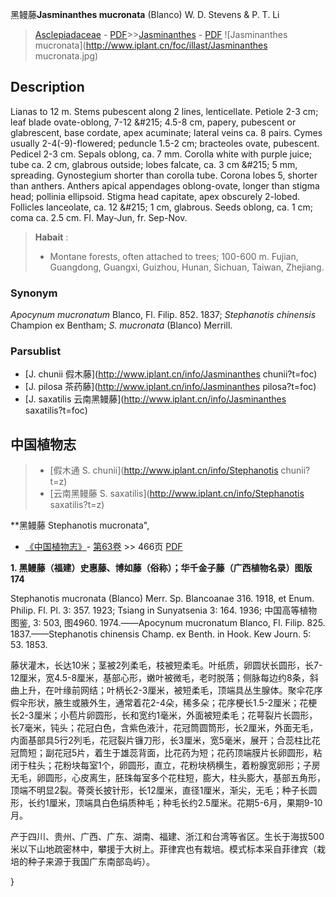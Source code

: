 黑鳗藤**Jasminanthes mucronata** (Blanco) W. D. Stevens & P. T. Li

> [Asclepiadaceae](http://www.iplant.cn/info/Asclepiadaceae?t=foc) - [PDF](http://www.iplant.cn/foc/pdf/Asclepiadaceae.pdf)>>[Jasminanthes](http://www.iplant.cn/info/Jasminanthes?t=foc) - [PDF](http://www.iplant.cn/foc/pdf/Jasminanthes.pdf)
![Jasminanthes mucronata](http://www.iplant.cn/foc/illast/Jasminanthes mucronata.jpg)

## Description

Lianas to 12 m. Stems pubescent along 2 lines, lenticellate. Petiole 2-3 cm; leaf blade ovate-oblong, 7-12 &amp;#215; 4.5-8 cm, papery, pubescent or glabrescent, base cordate, apex acuminate; lateral veins ca. 8 pairs. Cymes usually 2-4(-9)-flowered; peduncle 1.5-2 cm; bracteoles ovate, pubescent. Pedicel 2-3 cm. Sepals oblong, ca. 7 mm. Corolla white with purple juice; tube ca. 2 cm, glabrous outside; lobes falcate, ca. 3 cm &amp;#215; 5 mm, spreading. Gynostegium shorter than corolla tube. Corona lobes 5, shorter than anthers. Anthers apical appendages oblong-ovate, longer than stigma head; pollinia ellipsoid. Stigma head capitate, apex obscurely 2-lobed. Follicles lanceolate, ca. 12 &amp;#215; 1 cm, glabrous. Seeds oblong, ca. 1 cm; coma ca. 2.5 cm. Fl. May-Jun, fr. Sep-Nov.


> **Habait** : 
>* Montane forests, often attached to trees; 100-600 m. Fujian, Guangdong, Guangxi, Guizhou, Hunan, Sichuan, Taiwan, Zhejiang.

### Synonym
*Apocynum mucronatum* Blanco, Fl. Filip. 852. 1837; *Stephanotis chinensis* Champion ex Bentham; *S. mucronata* (Blanco) Merrill.



### Parsublist

* [J.  chunii  假木藤](http://www.iplant.cn/info/Jasminanthes chunii?t=foc)
* [J.  pilosa  茶药藤](http://www.iplant.cn/info/Jasminanthes pilosa?t=foc)
* [J.  saxatilis  云南黑鳗藤](http://www.iplant.cn/info/Jasminanthes saxatilis?t=foc)

## 中国植物志

> * [假木通  S.  chunii](http://www.iplant.cn/info/Stephanotis chunii?t=z)
> * [云南黑鳗藤  S.  saxatilis](http://www.iplant.cn/info/Stephanotis saxatilis?t=z)


**黑鳗藤 Stephanotis mucronata",



* [《中国植物志》](http://www.iplant.cn/frps)- [第63卷](http://www.iplant.cn/frps/vol/63) >> 466页 [PDF](http://www.iplant.cn/frps/pdf/63/466.pdf)


**1. 黑鳗藤（福建）史惠藤、博如藤（俗称）；华千金子藤（广西植物名录）图版174**

Stephanotis mucronata (Blanco) Merr. Sp. Blancoanae 316. 1918, et Enum. Philip. Fl. Pl. 3: 357. 1923; Tsiang in Sunyatsenia 3: 164. 1936; 中国高等植物图鉴, 3: 503, 图4960. 1974.——Apocynum mucronatum Blanco, Fl. Filip. 825. 1837.——Stephanotis chinensis Champ. ex Benth. in Hook. Kew Journ. 5: 53. 1853.

藤状灌木，长达10米；茎被2列柔毛，枝被短柔毛。叶纸质，卵圆状长圆形，长7-12厘米，宽4.5-8厘米，基部心形，嫩叶被微毛，老时脱落；侧脉每边约8条，斜曲上升，在叶缘前网结；叶柄长2-3厘米，被短柔毛，顶端具丛生腺体。聚伞花序假伞形状，腋生或腋外生，通常着花2-4朵，稀多朵；花序梗长1.5-2厘米；花梗长2-3厘米；小苞片卵圆形，长和宽约1毫米，外面被短柔毛；花萼裂片长圆形，长7毫米，钝头；花冠白色，含紫色液汁，花冠筒圆筒形，长2厘米，外面无毛，内面基部具5行2列毛，花冠裂片镰刀形，长3厘米，宽5毫米，展开；合蕊柱比花冠筒短；副花冠5片，着生于雄蕊背面，比花药为短；花药顶端膜片长卵圆形，粘闭于柱头；花粉块每室1个，卵圆形，直立，花粉块柄横生，着粉腺宽卵形；子房无毛，卵圆形，心皮离生，胚珠每室多个花柱短，膨大，柱头膨大，基部五角形，顶端不明显2裂。蓇葖长披针形，长12厘米，直径1厘米，渐尖，无毛；种子长圆形，长约1厘米，顶端具白色绢质种毛；种毛长约2.5厘米。花期5-6月，果期9-10月。

产于四川、贵州、广西、广东、湖南、福建、浙江和台湾等省区。生长于海拔500米以下山地疏密林中，攀援于大树上。菲律宾也有栽培。模式标本采自菲律宾（栽培的种子来源于我国广东南部岛屿）。



}